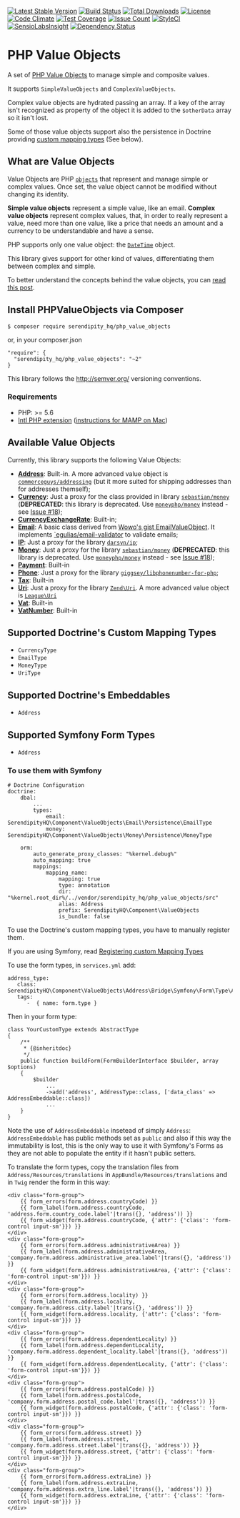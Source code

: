 [![Latest Stable Version](https://poser.pugx.org/serendipity_hq/php_value_objects/v/stable.png)](https://packagist.org/packages/serendipity_hq/php_value_objects)
[![Build Status](https://travis-ci.org/Aerendir/PHPValueObjects.svg?branch=master)](https://travis-ci.org/Aerendir/PHPValueObjects)
[![Total Downloads](https://poser.pugx.org/serendipity_hq/php_value_objects/downloads.svg)](https://packagist.org/packages/serendipity_hq/php_value_objects)
[![License](https://poser.pugx.org/serendipity_hq/php_value_objects/license.svg)](https://packagist.org/packages/serendipity_hq/php_value_objects)
[![Code Climate](https://codeclimate.com/github/Aerendir/PHPValueObjects/badges/gpa.svg)](https://codeclimate.com/github/Aerendir/PHPValueObjects)
[![Test Coverage](https://codeclimate.com/github/Aerendir/PHPValueObjects/badges/coverage.svg)](https://codeclimate.com/github/Aerendir/PHPValueObjects)
[![Issue Count](https://codeclimate.com/github/Aerendir/PHPValueObjects/badges/issue_count.svg)](https://codeclimate.com/github/Aerendir/PHPValueObjects)
[![StyleCI](https://styleci.io/repos/38658138/shield)](https://styleci.io/repos/38658138)
[![SensioLabsInsight](https://insight.sensiolabs.com/projects/daa2a03b-444d-4ea6-8516-10e81c089b84/mini.png)](https://insight.sensiolabs.com/projects/daa2a03b-444d-4ea6-8516-10e81c089b84)
[![Dependency Status](https://www.versioneye.com/user/projects/56ae29e27e03c700377e0087/badge.svg?style=flat)](https://www.versioneye.com/user/projects/56ae29e27e03c700377e0087)

# PHP Value Objects
A set of [PHP Value Objects](http://aerendir.me/?p=396) to manage simple and composite values.

It supports `SimpleValueObjects` and `ComplexValueObjects`.

Complex value objects are hydrated passing an array. If a key of the array isn't recognized as property of the object it
 is added to the `$otherData` array so it isn't lost.

Some of those value objects support also the persistence in Doctrine providing [custom mapping types](http://docs.doctrine-project.org/projects/doctrine-orm/en/latest/cookbook/custom-mapping-types.html) (See below).

## What are Value Objects

Value Objects are PHP [`objects`](http://php.net/manual/en/language.types.object.php) that represent and manage simple
 or complex values. Once set, the value object cannot be modified without changing its identity.

**Simple value objects** represent a simple value, like an email.
**Complex value objects** represent complex values, that, in order to really represent a value, need more than one
value, like a price that needs an amount and a currency to be understandable and have a sense.

PHP supports only one value object: the [`DateTime`](http://php.net/manual/en/class.datetime.php) object.

This library gives support for other kind of values, differentiating them between complex and simple.

To better understand the concepts behind the value objects, you can [read this post](http://aerendir.me/?p=396).

## Install PHPValueObjects via Composer

    $ composer require serendipity_hq/php_value_objects

or, in your composer.json

    "require": {
      "serendipity_hq/php_value_objects": "~2"
    }


This library follows the http://semver.org/ versioning conventions.

### Requirements

- PHP: >= 5.6
- [Intl PHP extension](http://php.net/manual/en/book.intl.php)
 ([instructions for MAMP on Mac](http://aerendir.me/?p=452))

## Available Value Objects

Currently, this library supports the following Value Objects:

* **[Address](docs/Address.md)**: Built-in. A more advanced value object is [`commerceguys/addressing`](https://github.com/commerceguys/addressing) (but it more suited for shipping addresses than for addresses themself);
* **[Currency](docs/Currency.md)**: Just a proxy for the class provided in library
 [`sebastian/money`](https://github.com/sebastianbergmann/money) (**DEPRECATED**: this library is deprecated. Use [`moneyphp/money`](https://github.com/moneyphp/money) instead - see [Issue #18](https://github.com/Aerendir/PHPValueObjects/issues/18));
* **[CurrencyExchangeRate](docs/CurrencyExchangeRate.md)**: Built-in;
* **[Email](docs/Email.md)**: A basic class derived from [Wowo's gist EmailValueObject](https://gist.github.com/wowo/b49ac45b975d5c489214). It implements [`egulias/email-validator](https://github.com/egulias/EmailValidator) to validate emails;
* **[IP](docs/Ip.md)**: Just a proxy for the library [`darsyn/ip`](https://github.com/darsyn/ip);
* **[Money](docs/Money.md)**: Just a proxy for the library [`sebastian/money`](https://github.com/sebastianbergmann/money) (**DEPRECATED**: this library is deprecated. Use [`moneyphp/money`](https://github.com/moneyphp/money) instead - see [Issue #18](https://github.com/Aerendir/PHPValueObjects/issues/18));
* **[Payment](docs/Payment.md)**: Built-in
* **[Phone](docs/Phone.md)**: Just a proxy for the library [`giggsey/libphonenumber-for-php`](https://github.com/giggsey/libphonenumber-for-php);
* **[Tax](docs/Tax.md)**: Built-in
* **[Uri](docs/Uri.md)**: Just a proxy for the library [`Zend\Uri`](https://github.com/zendframework/zend-uri). A more advanced value object is [`League\Uri`](https://github.com/thephpleague/uri)
* **[Vat](docs/Vat.md)**: Built-in
* **[VatNumber](docs/VatNumber.md)**: Built-in

## Supported Doctrine's Custom Mapping Types

* `CurrencyType`
* `EmailType`
* `MoneyType`
* `UriType`

## Supported Doctrine's Embeddables

* `Address`

## Supported Symfony Form Types

* `Address`

### To use them with Symfony

    # Doctrine Configuration
    doctrine:
        dbal:
            ...
            types:
                email: SerendipityHQ\Component\ValueObjects\Email\Persistence\EmailType
                money: SerendipityHQ\Component\ValueObjects\Money\Persistence\MoneyType

        orm:
            auto_generate_proxy_classes: "%kernel.debug%"
            auto_mapping: true
            mappings:
                mapping_name:
                    mapping: true
                    type: annotation
                    dir: "%kernel.root_dir%/../vendor/serendipity_hq/php_value_objects/src"
                    alias: Address
                    prefix: SerendipityHQ\Component\ValueObjects
                    is_bundle: false

To use the Doctrine's custom mapping types, you have to manually register them.

If you are using Symfony, read [Registering custom Mapping Types](https://symfony.com/doc/current/doctrine/dbal.html#registering-custom-mapping-types)

To use the form types, in `services.yml` add:

    address_type:
       class: SerendipityHQ\Component\ValueObjects\Address\Bridge\Symfony\Form\Type\AddressType
       tags:
          -  { name: form.type }

Then in your form type:

    class YourCustomType extends AbstractType
    {
        /**
         * {@inheritdoc}
         */
        public function buildForm(FormBuilderInterface $builder, array $options)
        {
            $builder
                ...
                ->add('address', AddressType::class, ['data_class' => AddressEmbeddable::class])
                ...
        }
    }

Note the use of `AddressEmbeddable` insetead of simply `Address`: `AddressEmbeddable` has public methods set as `public` and also if this way the immutability is lost, this is the only way to use it with Symfony's Forms as they are not able to populate the entity if it hasn't public setters.

To translate the form types, copy the translation files from `Address/Resources/translations` in `AppBundle/Resources/translations` and in `Twig` render the form in this way:

    <div class="form-group">
        {{ form_errors(form.address.countryCode) }}
        {{ form_label(form.address.countryCode, 'address.form.country_code.label'|trans({}, 'address')) }}
        {{ form_widget(form.address.countryCode, {'attr': {'class': 'form-control input-sm'}}) }}
    </div>
    <div class="form-group">
        {{ form_errors(form.address.administrativeArea) }}
        {{ form_label(form.address.administrativeArea, 'company.form.address.administrative_area.label'|trans({}, 'address')) }}
        {{ form_widget(form.address.administrativeArea, {'attr': {'class': 'form-control input-sm'}}) }}
    </div>
    <div class="form-group">
        {{ form_errors(form.address.locality) }}
        {{ form_label(form.address.locality, 'company.form.address.city.label'|trans({}, 'address')) }}
        {{ form_widget(form.address.locality, {'attr': {'class': 'form-control input-sm'}}) }}
    </div>
    <div class="form-group">
        {{ form_errors(form.address.dependentLocality) }}
        {{ form_label(form.address.dependentLocality, 'company.form.address.dependent_locality.label'|trans({}, 'address')) }}
        {{ form_widget(form.address.dependentLocality, {'attr': {'class': 'form-control input-sm'}}) }}
    </div>
    <div class="form-group">
        {{ form_errors(form.address.postalCode) }}
        {{ form_label(form.address.postalCode, 'company.form.address.postal_code.label'|trans({}, 'address')) }}
        {{ form_widget(form.address.postalCode, {'attr': {'class': 'form-control input-sm'}}) }}
    </div>
    <div class="form-group">
        {{ form_errors(form.address.street) }}
        {{ form_label(form.address.street, 'company.form.address.street.label'|trans({}, 'address')) }}
        {{ form_widget(form.address.street, {'attr': {'class': 'form-control input-sm'}}) }}
    </div>
    <div class="form-group">
        {{ form_errors(form.address.extraLine) }}
        {{ form_label(form.address.extraLine, 'company.form.address.extra_line.label'|trans({}, 'address')) }}
        {{ form_widget(form.address.extraLine, {'attr': {'class': 'form-control input-sm'}}) }}
    </div>


